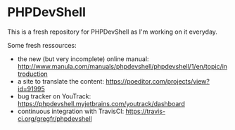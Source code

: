 # PHPDevShell

This is a fresh repository for PHPDevShell as I'm working on it everyday.

Some fresh ressources:

- the new (but very incomplete) online manual: http://www.manula.com/manuals/phpdevshell/phpdevshell/1/en/topic/introduction
- a site to translate the content: https://poeditor.com/projects/view?id=91995
- bug tracker on YouTrack: https://phpdevshell.myjetbrains.com/youtrack/dashboard
- continuous integration with TravisCI: https://travis-ci.org/gregfr/phpdevshell
